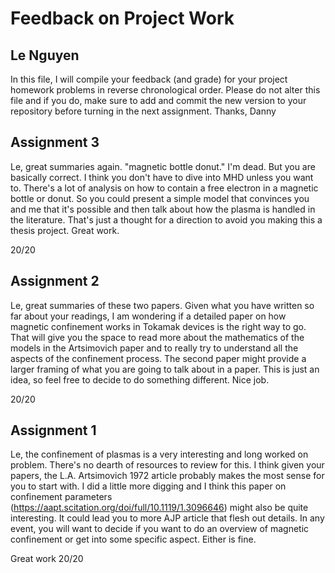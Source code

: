 # Feedback on Project Work
## Le Nguyen

In this file, I will compile your feedback (and grade) for your project homework problems in reverse chronological order. Please do not alter this file and if you do, make sure to add and commit the new version to your repository before turning in the next assignment. Thanks, Danny

## Assignment 3

Le, great summaries again. "magnetic bottle donut." I'm dead. But you are basically correct. I think you don't have to dive into MHD unless you want to. There's a lot of analysis on how to contain a free electron in a magnetic bottle or donut. So you could present a simple model that convinces you and me that it's possible and then talk about how the plasma is handled in the literature. That's just a thought  for a direction to avoid you making this a thesis project. Great work.

20/20

## Assignment 2

Le, great summaries of these two papers. Given what you have written so far about your readings, I am wondering if a detailed paper on how magnetic confinement works in Tokamak devices is the right way to go. That will give you the space to read more about the mathematics of the models in the Artsimovich paper and to really try to understand all the aspects of the confinement process.  The second paper might provide a larger framing of what you are going to talk about in a paper. This is just an idea, so feel free to decide to do something different. Nice job.

20/20

## Assignment 1

Le, the confinement of plasmas is a very interesting and long worked on problem. There's no dearth of resources to review for this. I think given your papers, the L.A. Artsimovich 1972 article probably makes the most sense for you to start with. I did a little more digging and I think this paper on confinement parameters (https://aapt.scitation.org/doi/full/10.1119/1.3096646) might also be quite interesting. It could lead you to more AJP article that flesh out details. In any event, you will want to decide if you want to do an overview of magnetic confinement or get into some specific aspect. Either is fine.

Great work
20/20
